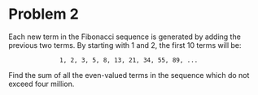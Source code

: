 Problem 2
=========

Each new term in the Fibonacci sequence is generated by adding the
previous two terms. By starting with 1 and 2, the first 10 terms will be:

                  1, 2, 3, 5, 8, 13, 21, 34, 55, 89, ...

Find the sum of all the even-valued terms in the sequence which do not
exceed four million.
